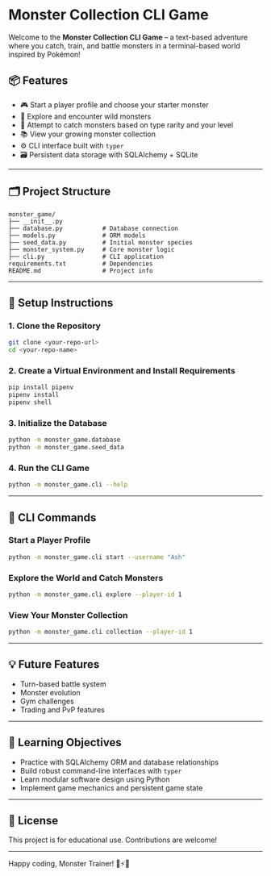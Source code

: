 # Monster Collection CLI Game

Welcome to the **Monster Collection CLI Game** – a text-based adventure where you catch, train, and battle monsters in a terminal-based world inspired by Pokémon!

## 📦 Features
- 🎮 Start a player profile and choose your starter monster
- 🧭 Explore and encounter wild monsters
- 🎯 Attempt to catch monsters based on type rarity and your level
- 📚 View your growing monster collection
- ⚙️ CLI interface built with `typer`
- 🗃️ Persistent data storage with SQLAlchemy + SQLite

---

## 🗂️ Project Structure
```
monster_game/
├── __init__.py
├── database.py           # Database connection
├── models.py             # ORM models
├── seed_data.py          # Initial monster species
├── monster_system.py     # Core monster logic
├── cli.py                # CLI application
requirements.txt          # Dependencies
README.md                 # Project info
```

---

## 🚀 Setup Instructions

### 1. Clone the Repository
```bash
git clone <your-repo-url>
cd <your-repo-name>
```

### 2. Create a Virtual Environment and Install Requirements
```bash
pip install pipenv
pipenv install
pipenv shell
```

### 3. Initialize the Database
```bash
python -m monster_game.database
python -m monster_game.seed_data
```

### 4. Run the CLI Game
```bash
python -m monster_game.cli --help
```

---

## 🔧 CLI Commands

### Start a Player Profile
```bash
python -m monster_game.cli start --username "Ash"
```

### Explore the World and Catch Monsters
```bash
python -m monster_game.cli explore --player-id 1
```

### View Your Monster Collection
```bash
python -m monster_game.cli collection --player-id 1
```

---

## 💡 Future Features
- Turn-based battle system
- Monster evolution
- Gym challenges
- Trading and PvP features

---

## 🧠 Learning Objectives
- Practice with SQLAlchemy ORM and database relationships
- Build robust command-line interfaces with `typer`
- Learn modular software design using Python
- Implement game mechanics and persistent game state

---

## 🏁 License
This project is for educational use. Contributions are welcome!

---

Happy coding, Monster Trainer! 🐉⚡🌿